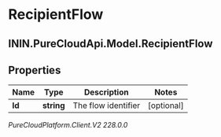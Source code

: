 # RecipientFlow

## ININ.PureCloudApi.Model.RecipientFlow

## Properties

|Name | Type | Description | Notes|
|------------ | ------------- | ------------- | -------------|
| **Id** | **string** | The flow identifier | [optional] |



_PureCloudPlatform.Client.V2 228.0.0_
